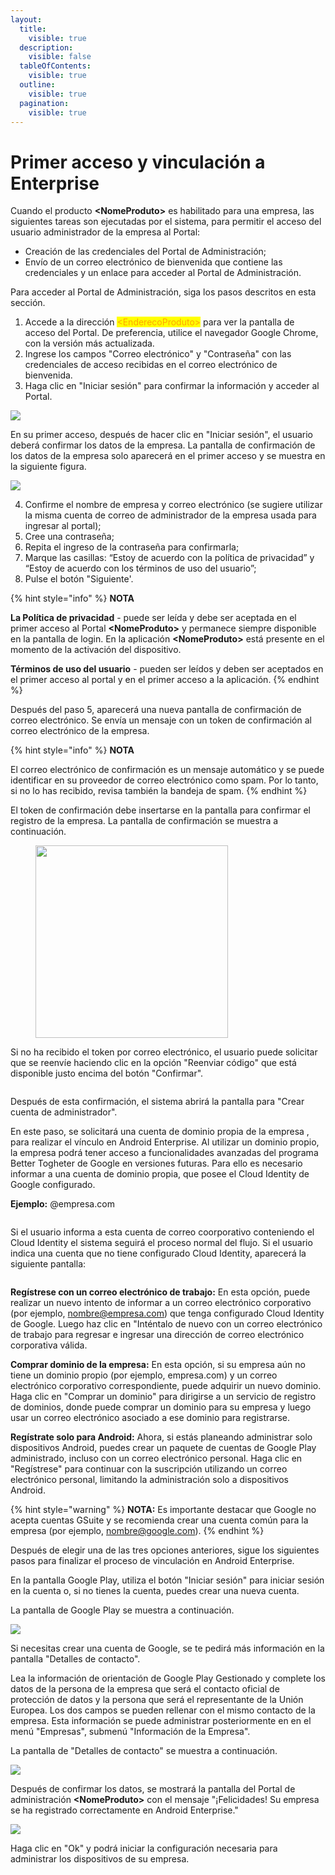 ```yaml
---
layout:
  title:
    visible: true
  description:
    visible: false
  tableOfContents:
    visible: true
  outline:
    visible: true
  pagination:
    visible: true
---
```


# Primer acceso y vinculación a Enterprise

Cuando el producto **\<NomeProduto>** es habilitado para una empresa, las siguientes tareas son ejecutadas por el sistema, para permitir el acceso del usuario administrador de la empresa al Portal:

* Creación de las credenciales del Portal de Administración;
* Envío de un correo electrónico de bienvenida que contiene las credenciales y un enlace para acceder al Portal de Administración.

Para acceder al Portal de Administración, siga los pasos descritos en esta sección.

1. Accede a la dirección <mark style="color:orange;">\<EnderecoProduto></mark> para ver la pantalla de acceso del Portal. De preferencia, utilice el navegador Google Chrome, con la versión más actualizada.
2. Ingrese los campos "Correo electrónico" y "Contraseña" con las credenciales de acceso recibidas en el correo electrónico de bienvenida.
3. Haga clic en "Iniciar sesión" para confirmar la información y acceder al Portal.

![](<../../.gitbook/assets/0 (5).png>)

En su primer acceso, después de hacer clic en "Iniciar sesión", el usuario deberá confirmar los datos de la empresa. La pantalla de confirmación de los datos de la empresa solo aparecerá en el primer acceso y se muestra en la siguiente figura.

![](<../../.gitbook/assets/1 (5).png>)

4. Confirme el nombre de empresa y correo electrónico (se sugiere utilizar la misma cuenta de correo de administrador de la empresa usada para ingresar al portal);&#x20;
5. Cree una contraseña;
6. Repita el ingreso de la contraseña para confirmarla;
7. Marque las casillas: “Estoy de acuerdo con la política de privacidad” y “Estoy de acuerdo con los términos de uso del usuario”;
8. Pulse el botón "Siguiente'.

{% hint style="info" %}
**NOTA**

**La Política de privacidad** - puede ser leída y debe ser aceptada en el primer acceso al  Portal **\<NomeProduto>** y permanece siempre disponible en la pantalla de login. En la aplicación **\<NomeProduto>** está presente en el momento de la activación del dispositivo.

**Términos de uso del usuario** - pueden ser leídos y deben ser aceptados en el primer acceso al portal y en el primer acceso a la aplicación.
{% endhint %}

Después del paso 5, aparecerá una nueva pantalla de confirmación de correo electrónico. Se envía un mensaje con un token de confirmación al correo electrónico de la empresa.

{% hint style="info" %}
**NOTA**

El correo electrónico de confirmación es un mensaje automático y se puede identificar en su proveedor de correo electrónico como spam. Por lo tanto, si no lo has recibido, revisa también la bandeja de spam.
{% endhint %}

El token de confirmación debe insertarse en la pantalla para confirmar el registro de la empresa. La pantalla de confirmación se muestra a continuación.

<figure><img src="../../.gitbook/assets/image (18).png" alt="" width="308"><figcaption></figcaption></figure>

Si no ha recibido el token por correo electrónico, el usuario puede solicitar que se reenvíe haciendo clic en la opción "Reenviar código" que está disponible justo encima del botón "Confirmar".

<figure><img src="../../.gitbook/assets/image (19).png" alt=""><figcaption></figcaption></figure>

Después de esta confirmación, el sistema abrirá la pantalla para "Crear cuenta de administrador".&#x20;

En este paso, se solicitará una cuenta de dominio propia de la empresa , para realizar el vínculo en Android Enterprise. Al utilizar un dominio propio, la empresa podrá tener acceso a funcionalidades avanzadas del programa Better Togheter de Google en versiones futuras. Para ello es necesario informar a una cuenta de dominio propia, que posee el Cloud Identity de Google configurado.

**Ejemplo:** @empresa.com

<figure><img src="../../.gitbook/assets/image (5).png" alt=""><figcaption></figcaption></figure>

Si el usuario informa a esta cuenta de correo coorporativo conteniendo el Cloud Identity el sistema seguirá el proceso normal del flujo. Si el usuario indica una cuenta que no tiene configurado Cloud Identity, aparecerá la siguiente pantalla:

<figure><img src="../../.gitbook/assets/Tela 2_Espanhol.png" alt=""><figcaption></figcaption></figure>

**Regístrese con un correo electrónico de trabajo:** En esta opción, puede realizar un nuevo intento de informar a un correo electrónico corporativo (por ejemplo, nombre@empresa.com) que tenga configurado Cloud Identity de Google. Luego haz clic en "Inténtalo de nuevo con un correo electrónico de trabajo para regresar e ingresar una dirección de correo electrónico corporativa válida.

**Comprar dominio de la empresa:** En esta opción, si su empresa aún no tiene un dominio propio (por ejemplo, empresa.com) y un correo electrónico corporativo correspondiente, puede adquirir un nuevo dominio. Haga clic en "Comprar un dominio" para dirigirse a un servicio de registro de dominios, donde puede comprar un dominio para su empresa y luego usar un correo electrónico asociado a ese dominio para registrarse.

**Regístrate solo para Android:** Ahora, si estás planeando administrar solo dispositivos Android, puedes crear un paquete de cuentas de Google Play administrado, incluso con un correo electrónico personal. Haga clic en "Regístrese" para continuar con la suscripción utilizando un correo electrónico personal, limitando la administración solo a dispositivos Android.

{% hint style="warning" %}
**NOTA:** Es importante destacar que Google no acepta cuentas GSuite y se recomienda crear una cuenta común para la empresa (por ejemplo, nombre@google.com).
{% endhint %}

Después de elegir una de las tres opciones anteriores, sigue los siguientes pasos para finalizar el proceso de vinculación en Android Enterprise.&#x20;

En la pantalla Google Play, utiliza el botón "Iniciar sesión" para iniciar sesión en la cuenta o, si no tienes la cuenta, puedes crear una nueva cuenta.

La pantalla de Google Play se muestra a continuación.

![](<../../.gitbook/assets/4 (5).png>)

Si necesitas crear una cuenta de Google, se te pedirá más información en la pantalla "Detalles de contacto".

Lea la información de orientación de Google Play Gestionado y complete los datos de la persona de la empresa que será el contacto oficial de protección de datos y la persona que será el representante de la Unión Europea. Los dos campos se pueden rellenar con el mismo contacto de la empresa. Esta información se puede administrar posteriormente en en el menú "Empresas", submenú "Información de la Empresa".&#x20;

La pantalla de "Detalles de contacto" se muestra a continuación.

![](<../../.gitbook/assets/5 (5).png>)

Después de confirmar los datos, se mostrará la pantalla del Portal de administración **\<NomeProduto>** con el mensaje "¡Felicidades! Su empresa se ha registrado correctamente en Android Enterprise."

![](<../../.gitbook/assets/6 (5).png>)

Haga clic en "Ok" y podrá iniciar la configuración necesaria para administrar los dispositivos de su empresa.
